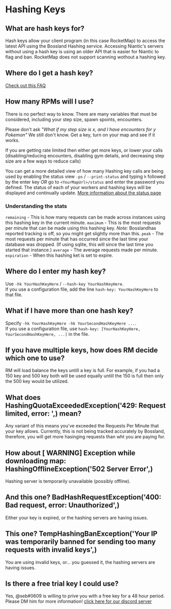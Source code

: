 # Hashing Keys

## What are hash keys for?
Hash keys allow your client program (in this case RocketMap) to access the latest API using the Bossland Hashing service. Accessing Niantic's servers without using a hash key is using an older API that is easier for Niantic to flag and ban. RocketMap does not support scanning wothout a hashing key.

## Where do I get a hash key?
[Check out this FAQ](https://talk.pogodev.org/d/55-api-hashing-service-f-a-q)

## How many RPMs will I use?
There is no perfect way to know. There are many variables that must be considered, including your step size, spawn spoints, encounters.

Please don't ask *"What if my step size is _x_, and I have encounters for _y_ Pokemon"*
We still don't know.  Get a key, turn on your map and see if it works.

If you are getting rate limited then either get more keys, or lower your calls (disabling/reducing encounters, disabling gym details, and decreasing step size are a few ways to reduce calls)

You can get a more detailed view of how many Hashing key calls are being used by enabling the status view `-ps` / `--print-status` and typing `h` followed by the enter key *OR* go to `<YourMapUrl>/status` and enter the password you defined. The status of each of your workers and hashing keys will be displayed and continually update. [More information about the status page](https://rocketmap.readthedocs.io/en/develop/extras/status-page.html)  

### Understanding the stats

`remaining` - This is how many requests can be made across instances using this hashing key in the current minute.
`maximum` - This is the most requests per minute that can be made using this hashing key. *Note:* Bosslandhas reported tracking is off, so you might get slightly more than this. 
`peak` - The most requests per minute that has occurred since the last time your database was dropped. (If using sqlite, this will since the last time you started that instance.)
`average` - The average requests made per minute.   
`expiration` - When this hashing ket is set to expire. 

## Where do I enter my hash key?
Use `-hk YourHashKeyHere` / `--hash-key YourHashKeyHere`.  
If you use a configuration file, add the line `hash-key: YourHashKeyHere` to that file.

## What if I have more than one hash key?
Specify `-hk YourHashKeyHere -hk YourSecondHashKeyHere ...`.  
If you use a configuration file, use `hash-key: [YourHashKeyHere, YourSecondHashKeyHere, ...]` in the file.

## If you have multiple keys, how does RM decide which one to use? 
RM will load balance the keys untill a key is full. For example, if you had a 150 key and 500 key both will be used equally untill the 150 is full then only the 500 key would be utilized. 

## What does HashingQuotaExceededException('429: Request limited, error: ',) mean?
Any variant of this means you've exceeded the Requests Per Minute that your key allows. Currently, this is not being tracked accurately by Bossland, therefore, you will get more hasinging requests than wht you are paying for. 

## How about [ WARNING] Exception while downloading map: HashingOfflineException('502 Server Error',)
Hashing server is temporarily unavailable (possibly offline).

## And this one? BadHashRequestException('400: Bad request, error: Unauthorized',)
Either your key is expired, or the hashing servers are having issues.

## This one? TempHashingBanException('Your IP was temporarily banned for sending too many requests with invalid keys',)
You are using invalid keys, or... you guessed it, the hashing servers are having issues.

## Is there a free trial key I could use?
Yes, @seb#0609 is willing to prive you with a free key for a 48 hour period. Please DM him for more information! [click here for our discord server](https://discord.gg/rocketmap)